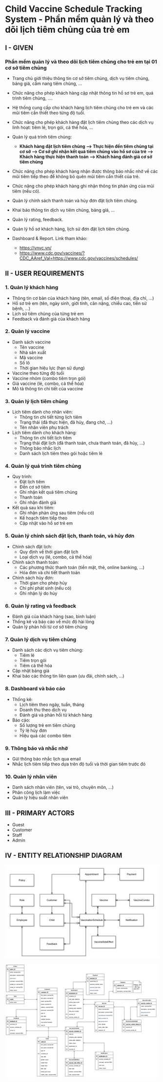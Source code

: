 
# Child Vaccine Schedule Tracking System - Phần mềm quản lý và theo dõi lịch tiêm chủng của trẻ em

## I - GIVEN

### Phần mềm quản lý và theo dõi lịch tiêm chủng cho trẻ em tại 01 cơ sở tiêm chủng

- Trang chủ giới thiệu thông tin cơ sở tiêm chủng, dịch vụ tiêm chủng, bảng giá, cẩm nang tiêm chủng, ...
- Chức năng cho phép khách hàng cập nhật thông tin hồ sơ trẻ em, quá trình tiêm chủng, ....
- Hệ thống cung cấp cho khách hàng lịch tiêm chủng cho trẻ em và các mũi tiêm cần thiết theo từng độ tuổi.
- Chức năng cho phép khách hàng đặt lịch tiêm chủng theo các dịch vụ linh hoạt: tiêm lẻ, trọn gói, cá thể hóa, ...
- Quản lý quá trình tiêm chủng:

  - **Khách hàng đặt lịch tiêm chủng --> Thực hiện đến tiêm chủng tại cơ sở --> Cơ sở ghi nhận kết quả tiêm chủng vào hồ sơ của trẻ --> Khách hàng thực hiện thanh toán --> Khách hàng đánh giá cơ sở tiêm chủng**

- Chức năng cho phép khách hàng nhận được thông báo nhắc nhở về các mũi tiêm tiếp theo để không bỏ quên mũi tiêm cần thiết của trẻ.
- Chức năng cho phép khách hàng ghi nhận thông tin phản ứng của mũi tiêm (nếu có).
- Quản lý chính sách thanh toán và hủy đơn đặt lịch tiêm chủng.
- Khai báo thông tin dịch vụ tiêm chủng, bảng giá, ...
- Quản lý rating, feedback.
- Quản lý hồ sơ khách hàng, lịch sử đơn đặt lịch tiêm chủng.
- Dashboard & Report.
  Link tham khảo:
  - https://vnvc.vn/
  - https://www.cdc.gov/vaccines/?CDC_AAref_Val=https://www.cdc.gov/vaccines/schedules/

## II - USER REQUIREMENTS

### 1. Quản lý khách hàng

- Thông tin cơ bản của khách hàng (tên, email, số điện thoại, địa chỉ, ...)
- Hồ sơ trẻ em (tên, ngày sinh, giới tính, cân nặng, chiều cao, tiền sử bệnh, ...)
- Lịch sử tiêm chủng của từng trẻ em
- Feedback và đánh giá của khách hàng

### 2. Quản lý vaccine

- Danh sách vaccine
  - Tên vaccine
  - Nhà sản xuất
  - Mã vaccine
  - Số lô
  - Thời gian hiệu lực (hạn sử dụng)
- Vaccine theo từng độ tuổi
- Vaccine nhóm (combo tiêm trọn gói)
- Giá vaccine (lẻ, combo, cá thể hóa)
- Mô tả thông tin chi tiết của vaccine

### 3. Quản lý lịch tiêm chủng

- Lịch tiêm dành cho nhân viên:
  - Thông tin chi tiết từng lịch tiêm
  - Trạng thái (đã thực hiện, đã hủy, đang chờ, ...)
  - Tên nhân viên phụ trách
- Lịch tiêm dành cho khách hàng:
  - Thông tin chi tiết lịch tiêm
  - Trạng thái đặt lịch (đã thanh toán, chưa thanh toán, đã hủy, ...)
  - Thông báo nhắc lịch
  - Danh sách lịch tiêm theo gói hoặc tiêm lẻ

### 4. Quản lý quá trình tiêm chủng

- Quy trình:
  - Đặt lịch tiêm
  - Đến cơ sở tiêm
  - Ghi nhận kết quả tiêm chủng
  - Thanh toán
  - Ghi nhận đánh giá
- Kết quả sau khi tiêm:
  - Ghi nhận phản ứng sau tiêm (nếu có)
  - Kế hoạch tiêm tiếp theo
  - Cập nhật vào hồ sơ trẻ em

### 5. Quản lý chính sách đặt lịch, thanh toán, và hủy đơn

- Chính sách đặt lịch:
  - Quy định về thời gian đặt lịch
  - Loại dịch vụ (lẻ, combo, cá thể hóa)
- Chính sách thanh toán:
  - Các phương thức thanh toán (tiền mặt, thẻ, online banking, ...)
  - Hóa đơn và chi tiết thanh toán
- Chính sách hủy đơn:
  - Thời gian cho phép hủy
  - Chi phí phát sinh (nếu có)
  - Ghi nhận lý do hủy

### 6. Quản lý rating và feedback

- Đánh giá của khách hàng (sao, bình luận)
- Thống kê và báo cáo về mức độ hài lòng
- Quản lý phản hồi từ cơ sở tiêm chủng

### 7. Quản lý dịch vụ tiêm chủng

- Danh sách các dịch vụ tiêm chủng:
  - Tiêm lẻ
  - Tiêm trọn gói
  - Tiêm cá thể hóa
- Cập nhật bảng giá
- Khai báo các thông tin liên quan (ưu đãi, chính sách, ...)

### 8. Dashboard và báo cáo

- Thống kê:
  - Lịch tiêm theo ngày, tuần, tháng
  - Doanh thu theo dịch vụ
  - Đánh giá và phản hồi từ khách hàng
- Báo cáo:
  - Số lượng trẻ em tiêm chủng
  - Tỷ lệ hủy đơn
  - Hiệu quả các combo tiêm

### 9. Thông báo và nhắc nhở

- Gửi thông báo nhắc lịch qua email
- Nhắc lịch tiêm tiếp theo dựa trên độ tuổi và thời gian tiêm trước đó

### 10. Quản lý nhân viên

- Danh sách nhân viên (tên, vai trò, chuyên môn, ...)
- Phân công lịch làm việc
- Quản lý hiệu suất nhân viên

## III - PRIMARY ACTORS

- Guest
- Customer
- Staff
- Admin

## IV - ENTITY RELATIONSHIP DIAGRAM

![Entity Relationship Diagram - Simple](assets/erd.png)

![Entity Relationship Diagram - Detailed](assets/erd-detailed.png)

